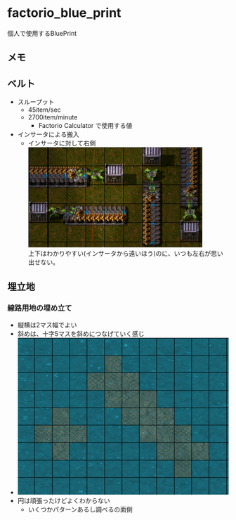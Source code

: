 # factorio_blue_print

個人で使用するBluePrint


## メモ

## ベルト

- スループット
  - 45item/sec
  - 2700item/minute
    - Factorio Calculator で使用する値
- インサータによる搬入
  - インサータに対して右側  
    ![インサータの挿入向き](./memo/direction_inserted_item_by_inserter.png)  
    上下はわかりやすい(インサータから遠いほう)のに、いつも左右が思い出せない。

## 埋立地

### 線路用地の埋め立て

- 縦横は2マス幅でよい
- 斜めは、十字5マスを斜めにつなげていく感じ
- ![斜めの線路用の埋立地](./memo/landfill_for_diagonal_rail.png)
- 円は頑張ったけどよくわからない
  - いくつかパターンあるし調べるの面倒